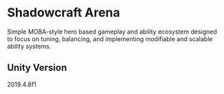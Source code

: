# Shadowcraft Arena

Simple MOBA-style hero based gameplay and ability ecosystem designed to focus on tuning, balancing, and implementing modifiable and scalable ability systems.

## Unity Version

2019.4.8f1

